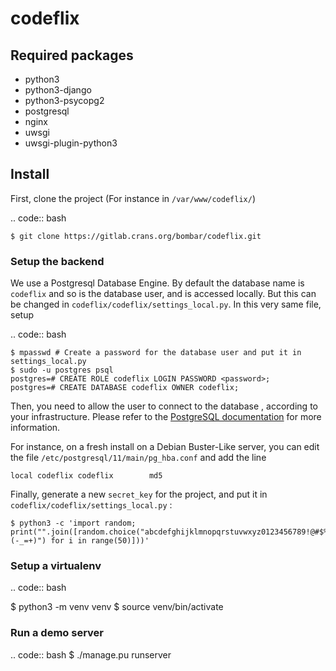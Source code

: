 codeflix
========

Required packages
-----------------

 * python3
 * python3-django
 * python3-psycopg2
 * postgresql
 * nginx
 * uwsgi
 * uwsgi-plugin-python3

## Install

First, clone the project (For instance in `/var/www/codeflix/`)

.. code:: bash

	$ git clone https://gitlab.crans.org/bombar/codeflix.git


### Setup the backend

We use a Postgresql Database Engine. By default the database name is `codeflix` and so is the database user, and is accessed locally. But this can be changed in `codeflix/codeflix/settings_local.py`. In this very same file, setup

.. code:: bash

	$ mpasswd # Create a password for the database user and put it in settings_local.py
	$ sudo -u postgres psql
	postgres=# CREATE ROLE codeflix LOGIN PASSWORD <password>;
	postgres=# CREATE DATABASE codeflix OWNER codeflix;

Then, you need to allow the user <codeflix> to connect to the database <codeflix>, according to your infrastructure. Please refer to the [PostgreSQL documentation](https://www.postgresql.org/docs/) for more information.

For instance, on a fresh install on a Debian Buster-Like server, you can edit the file `/etc/postgresql/11/main/pg_hba.conf` and add the line

	local codeflix codeflix        md5


Finally, generate a new `secret_key` for the project, and put it in `codeflix/codeflix/settings_local.py` :

	$ python3 -c 'import random; print("".join([random.choice("abcdefghijklmnopqrstuvwxyz0123456789!@#$%&*(-_=+)") for i in range(50)]))'


### Setup a virtualenv

.. code:: bash

   $ python3 -m venv venv
   $ source venv/bin/activate


### Run a demo server

.. code:: bash
	$ ./manage.pu runserver
